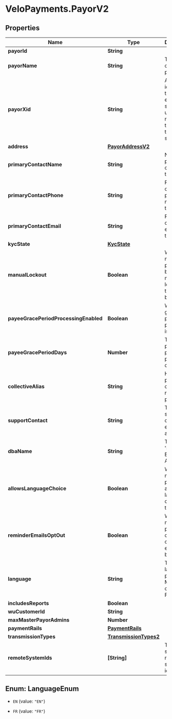 # VeloPayments.PayorV2

## Properties

Name | Type | Description | Notes
------------ | ------------- | ------------- | -------------
**payorId** | **String** |  | [readonly] 
**payorName** | **String** | The name of the payor. | 
**payorXid** | **String** | A unique identifier that an external system uses to reference the payor in their system | [optional] 
**address** | [**PayorAddressV2**](PayorAddressV2.md) |  | [optional] 
**primaryContactName** | **String** | Name of primary contact for the payor. | [optional] 
**primaryContactPhone** | **String** | Primary contact phone number for the payor. | [optional] 
**primaryContactEmail** | **String** | Primary contact email for the payor. | [optional] 
**kycState** | [**KycState**](KycState.md) |  | [optional] 
**manualLockout** | **Boolean** | Whether or not the payor has been manually locked by the backoffice. | [optional] 
**payeeGracePeriodProcessingEnabled** | **Boolean** | Whether grace period processing is enabled. | [optional] [readonly] 
**payeeGracePeriodDays** | **Number** | The grace period for paying payees in days. | [optional] [readonly] 
**collectiveAlias** | **String** | How the payor has chosen to refer to payees. | [optional] 
**supportContact** | **String** | The payor’s support contact email address. | [optional] 
**dbaName** | **String** | The payor’s &#39;Doing Business As&#39; name. | [optional] 
**allowsLanguageChoice** | **Boolean** | Whether or not the payor allows language choice in the UI. | [optional] 
**reminderEmailsOptOut** | **Boolean** | Whether or not the payor has opted-out of reminder emails being sent. | [optional] [readonly] 
**language** | **String** | The payor’s language preference. Must be one of [EN, FR]. | [optional] 
**includesReports** | **Boolean** |  | [optional] 
**wuCustomerId** | **String** |  | [optional] 
**maxMasterPayorAdmins** | **Number** |  | [optional] 
**paymentRails** | [**PaymentRails**](PaymentRails.md) |  | [optional] 
**transmissionTypes** | [**TransmissionTypes2**](TransmissionTypes2.md) |  | [optional] 
**remoteSystemIds** | **[String]** | The payor’s supported remote systems by id | [optional] 



## Enum: LanguageEnum


* `EN` (value: `"EN"`)

* `FR` (value: `"FR"`)





